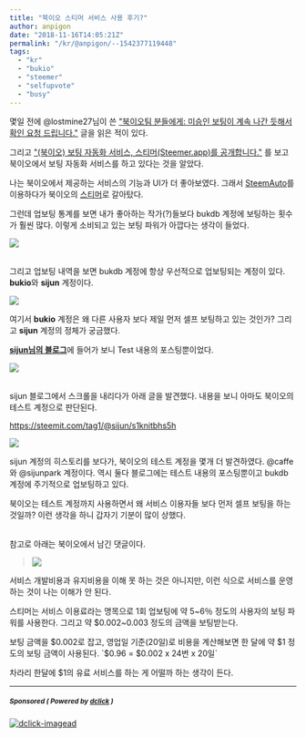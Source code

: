 ```yaml
---
title: "북이오 스티머 서비스 사용 후기?"
author: anpigon
date: "2018-11-16T14:05:21Z"
permalink: "/kr/@anpigon/--1542377119448"
tags:
  - "kr"
  - "bukio"
  - "steemer"
  - "selfupvote"
  - "busy"
---
```

몇일 전에 @lostmine27님이 쓴 ["북이오팀 분들에게: 미승인 보팅이 계속 나간 듯해서 확인 요청 드립니다."](https://steemit.com/kr/@lostmine27/bukio--1542138379819) 글을 읽은 적이 있다.

그리고 ["(북이오) 보팅 자동화 서비스, 스티머(Steemer.app)를 공개합니다."](https://steemit.com/bukio/@bukio/steemer-app) 를 보고 북이오에서 보팅 자동화 서비스를 하고 있다는 것을 알았다.

나는 북이오에서 제공하는 서비스의 기능과 UI가 더 좋아보였다. 그래서 [SteemAuto](https://steemauto.com/)를 이용하다가 북이오의 [스티머](https://steemer.app/)로 갈아탔다. 

그런데 업보팅 통계를 보면 내가 좋아하는 작가(?)들보다 bukdb 계정에 보팅하는 횟수가 훨씬 많다. 이렇게 소비되고 있는 보팅 파워가 아깝다는 생각이 들었다.

![](https://ipfs.busy.org/ipfs/QmazbDqx6zhDKYV3QdZLkqK45XF4zyM2Cn9PnsGf48qypq)



<br>그리고 업보팅 내역을 보면 bukdb 계정에 항상 우선적으로 업보팅되는 계정이 있다. **bukio**와 **sijun** 계정이다.

![](https://files.steempeak.com/file/steempeak/steemory/eQI3OhwH-E18489E185B3E1848FE185B3E18485E185B5E186ABE18489E185A3E186BA202018-11-162000.42.00.png)

여기서 **bukio** 계정은 왜 다른 사용자 보다 제일 먼저 셀프 보팅하고 있는 것인가? 그리고 **sijun** 계정의 정체가 궁금했다.

[**sijun님의 블로그**](https://steemit.com/@sijun)에 들어가 보니 Test 내용의 포스팅뿐이었다.

![](https://ipfs.busy.org/ipfs/QmVn1ZG7DNbcZDvtnbN7rRcecvY9C9MmHkwY7Moq9fbSBz)

<br>sijun 블로그에서 스크롤을 내리다가 아래 글을 발견했다. 내용을 보니 아마도 북이오의 테스트 계정으로 판단된다.

https://steemit.com/tag1/@sijun/s1knitbhs5h


![](https://files.steempeak.com/file/steempeak/steemory/vVIHYB3F-E18489E185B3E1848FE185B3E18485E185B5E186ABE18489E185A3E186BA202018-11-162001.03.19.png)

sijun 계정의 히스토리를 보다가, 북이오의 테스트 계정을 몇개 더 발견하였다. @caffe와 @sijunpark 계정이다. 역시 둘다 블로그에는 테스트 내용의 포스팅뿐이고 bukdb 계정에 주기적으로 업보팅하고 있다.

북이오는 테스트 계정까지 사용하면서 왜 서비스 이용자들 보다 먼저 셀프 보팅을 하는 것일까? 이런 생각을 하니 갑자기 기분이 많이 상했다.

<br>참고로 아래는 북이오에서 남긴 댓글이다.

> ![](https://files.steempeak.com/file/steempeak/steemory/0r3HYbPk-Screenshot.png)

서비스 개발비용과 유지비용을 이해 못 하는 것은 아니지만, 이런 식으로 서비스를 운영하는 것이 나는 이해가 안 된다.

스티머는 서비스 이용료라는 명목으로 1회 업보팅에 약 5~6％ 정도의 사용자의 보팅 파워를 사용한다. 그리고 약 $0.002~0.003 정도의 금액을 보팅받는다.

보팅 금액을 $0.002로 잡고, 영업일 기준(20일)로 비용을 계산해보면 한 달에 약 $1 정도의 보팅 금액이 사용된다.
`$0.96 = $0.002 x 24번 x 20일`

차라리 한달에 $1의 유료 서비스를 하는 게 어떨까 하는 생각이 든다.

---

#####  <sub> **Sponsored ( Powered by [dclick](https://www.dclick.io) )** </sub>
[![dclick-imagead](https://steemitimages.com/0x0/https://s3.ap-northeast-2.amazonaws.com/dclick/image/kws4679/1541171010516.jpeg)](https://api.dclick.io/v1/c?x=eyJhbGciOiJIUzI1NiIsInR5cCI6IkpXVCJ9.eyJjIjoiYW5waWdvbiIsInMiOiItLTE1NDIzNzcxMTk0NDgiLCJhIjpbImktMTgiXSwidXJsIjoiaHR0cHM6Ly9rci50cmlwc3RlZW0uY29tIiwiaWF0IjoxNTQyMzc3MTE5LCJleHAiOjE4NTc3MzcxMTl9.zG29H6Vzr2iB_wERLpjCa_yXAoqXt95r3zwfpe0P2R4)